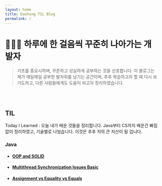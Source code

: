 ```yaml
---
layout: home
title: Daehong TIL Blog
permalink: /
---
```


# 👨🏻‍💻 하루에 한 걸음씩 꾸준히 나아가는 개발자

> 기초를 중요시하며, 꾸준하고 성실하게 공부하는 것을 선호합니다. 이 블로그는 제가 매일매일 공부한 발자취를 남기는 공간이며, 추후 복습하고자 할 때 다시 보기도하고, 다른 사람들에게도 도움이 되고자 정리하였습니다.

<br>
<br>

## TIL
Today I Learned : 오늘 내가 배운 것들을 정리합니다.
Java부터 CS까지 배운건 빠짐없이 정리하였고, 기술별로 나눴습니다.
이것은 추후 저의 큰 자산이 될 겁니다.

### Java

- #### [OOP and SOLID](/_posts/2023-11-29-java-oop-solid.md)
- #### [Multithread Synchronization Issues Basic](/_posts/2023-11-29-java-multi-issues.md)
- #### [Assignment vs Equality vs Equals](/_posts/2023-11-29-java-equality.md)


<br>
<br>
<br>
<br>
<br>
<br>
<br>